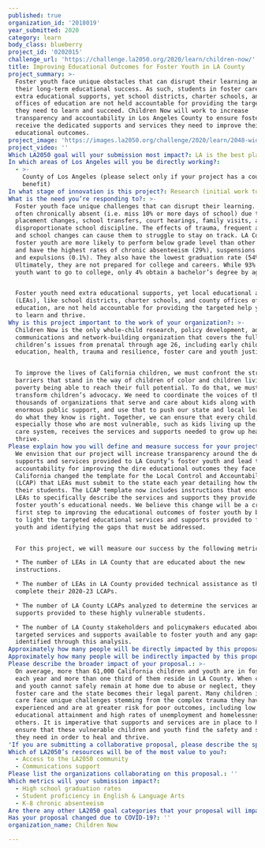 ```yaml
---
published: true
organization_id: '2018019'
year_submitted: 2020
category: learn
body_class: blueberry
project_id: '0202015'
challenge_url: 'https://challenge.la2050.org/2020/learn/children-now/'
title: Improving Educational Outcomes for Foster Youth in LA County
project_summary: >-
  Foster youth face unique obstacles that can disrupt their learning and impact
  their long-term educational success. As such, students in foster care need
  extra educational supports, yet school districts, charter schools, and county
  offices of education are not held accountable for providing the targeted help
  they need to learn and succeed. Children Now will work to increase
  transparency and accountability in Los Angeles County to ensure foster youth
  receive the dedicated supports and services they need to improve their
  educational outcomes.
project_image: 'https://images.la2050.org/challenge/2020/learn/2048-wide/children-now.jpg'
project_video: ''
Which LA2050 goal will your submission most impact?: LA is the best place to LEARN
In which areas of Los Angeles will you be directly working?:
  - >-
    County of Los Angeles (please select only if your project has a countywide
    benefit)
In what stage of innovation is this project?: Research (initial work to identify and understand the problem)
What is the need you’re responding to?: >-
  Foster youth face unique challenges that can disrupt their learning. They are
  often chronically absent (i.e. miss 10% or more days of school) due to
  placement changes, school transfers, court hearings, family visits, and
  disproportionate school discipline. The effects of trauma, frequent absences,
  and school changes can cause them to struggle to stay on track. LA County
  foster youth are more likely to perform below grade level than other students
  and have the highest rates of chronic absenteeism (29%), suspensions (11%),
  and expulsions (0.1%). They also have the lowest graduation rate (54%).
  Ultimately, they are not prepared for college and careers. While 93% of foster
  youth want to go to college, only 4% obtain a bachelor’s degree by age 26.


  Foster youth need extra educational supports, yet local educational agencies
  (LEAs), like school districts, charter schools, and county offices of
  education, are not held accountable for providing the targeted help youth need
  to learn and thrive.
Why is this project important to the work of your organization?: >-
  Children Now is the only whole-child research, policy development, advocacy,
  communications and network-building organization that covers the full-range of
  children’s issues from prenatal through age 26, including early childhood,
  education, health, trauma and resilience, foster care and youth justice.


  To improve the lives of California children, we must confront the structural
  barriers that stand in the way of children of color and children living in
  poverty being able to reach their full potential. To do that, we must
  transform children’s advocacy. We need to coordinate the voices of the
  thousands of organizations that serve and care about kids along with the
  enormous public support, and use that to push our state and local leaders to
  do what they know is right. Together, we can ensure that every child,
  especially those who are most vulnerable, such as kids living up the foster
  care system, receives the services and supports needed to grow up healthy and
  thrive.
Please explain how you will define and measure success for your project.: >-
  We envision that our project will increase transparency around the dedicated
  supports and services provided to LA County’s foster youth and lead to greater
  accountability for improving the dire educational outcomes they face. In 2019,
  California changed the template for the Local Control and Accountability Plan
  (LCAP) that LEAs must submit to the state each year detailing how they serve
  their students. The LCAP template now includes instructions that encourage
  LEAs to specifically describe the services and supports they provide to meet
  foster youth’s educational needs. We believe this change will be a critical
  first step to improving the educational outcomes of foster youth by bringing
  to light the targeted educational services and supports provided to foster
  youth and identifying the gaps that must be addressed. 


  For this project, we will measure our success by the following metrics:

  * The number of LEAs in LA County that are educated about the new
  instructions.

  * The number of LEAs in LA County provided technical assistance as they
  complete their 2020-23 LCAPs. 

  * The number of LA County LCAPs analyzed to determine the services and
  supports provided to these highly vulnerable students.

  * The number of LA County stakeholders and policymakers educated about the
  targeted services and supports available to foster youth and any gaps as
  identified through this analysis.
Approximately how many people will be directly impacted by this proposal?: '80'
Approximately how many people will be indirectly impacted by this proposal?: '15000'
Please describe the broader impact of your proposal.: >-
  On average, more than 61,000 California children and youth are in foster care
  each year and more than one third of them reside in LA County. When children
  and youth cannot safely remain at home due to abuse or neglect, they enter
  foster care and the state becomes their legal parent. Many children in foster
  care face unique challenges stemming from the complex trauma they have
  experienced and are at greater risk for poor outcomes, including low
  educational attainment and high rates of unemployment and homelessness, among
  others. It is imperative that supports and services are in place to help
  ensure that these vulnerable children and youth find the safety and stability
  they need in order to heal and thrive.  
'If you are submitting a collaborative proposal, please describe the specific role of partner organizations in the project.': ''
Which of LA2050’s resources will be of the most value to you?:
  - Access to the LA2050 community
  - Communications support
Please list the organizations collaborating on this proposal.: ''
Which metrics will your submission impact?:
  - High school graduation rates
  - Student proficiency in English & Language Arts
  - K-8 chronic absenteeism
Are there any other LA2050 goal categories that your proposal will impact?: []
Has your proposal changed due to COVID-19?: ''
organization_name: Children Now

---
```

